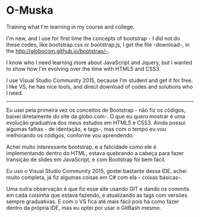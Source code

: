 # O-Muska
Training what I'm learning in my course and college. 


I'm new, and I use for first time the concepts of bootstrap - I did not do these codes, like bootstrap.css or bootstrap.js, I get the file -download-, in the http://globocom.github.io/bootstrap/-. 

I know who I need learning more about JavaScript and Jquery, but I wanted to show how I'm  evolving over the time with HTML5 and CSS3.

I use Visual Studio Community 2015, because I'm student and get it for free. I like VS, he has nice tools, and direct download of codes and solutions who I need. 

---------------------------
Eu usei pela primeira vez os conceitos de Bootstrap - não fiz os códigos, baixei diretamente do site da globo.com-. O que eu quero mostrar é uma evolução graduativa dos meus estudos em HTML5 e CSS3. Ainda possui algumas falhas - de identação, e tags-, mas com o tempo eu vou melhorando os códigos, conforme vou aprendendo.

Achei muito interessante bootstrap, e a falicidade como ele é implementando dentro do HTML, estava quebrando a cabeça para fazer transição de slides em JavaScript, e com Bootstrap foi bem fácil.

Eu uso o Visual Studio Community 2015, gostei bastante dessa IDE, achei muito completa, já fiz algumas coisas em C# com ela - coisas básicas-.


Uma outra observação é que fiz esse site usando GIT e dando os commits em cada coisinha que estava fazendo, e atualizando as tags com versões sempre graduativas. E com o VS fica até mais fácil pois há como fazer dentro da própria IDE, mas eu optei por usar o GitBash mesmo.


